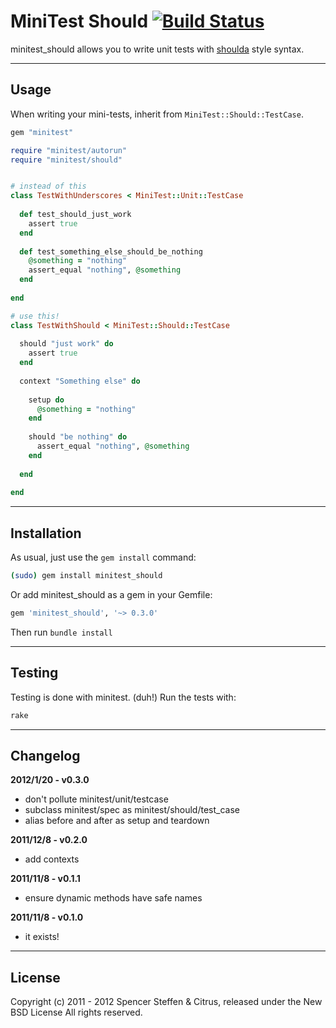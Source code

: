 # MiniTest Should [![Build Status](https://secure.travis-ci.org/citrus/minitest_should.png)](http://travis-ci.org/citrus/minitest_should)

minitest_should allows you to write unit tests with [shoulda](https://github.com/thoughtbot/shoulda) style syntax.

------------------------------------------------------------------------------
Usage
------------------------------------------------------------------------------

When writing your mini-tests, inherit from `MiniTest::Should::TestCase`.


```ruby
gem "minitest"

require "minitest/autorun"
require "minitest/should"


# instead of this
class TestWithUnderscores < MiniTest::Unit::TestCase
  
  def test_should_just_work
    assert true
  end
  
  def test_something_else_should_be_nothing
    @something = "nothing"
    assert_equal "nothing", @something
  end
  
end

# use this!
class TestWithShould < MiniTest::Should::TestCase
  
  should "just work" do
    assert true
  end
  
  context "Something else" do
    
    setup do
      @something = "nothing"
    end
    
    should "be nothing" do
      assert_equal "nothing", @something
    end
    
  end
  
end
```

------------------------------------------------------------------------------
Installation
------------------------------------------------------------------------------

As usual, just use the `gem install` command:

```bash
(sudo) gem install minitest_should
```
    
Or add minitest_should as a gem in your Gemfile:

```bash
gem 'minitest_should', '~> 0.3.0' 
```

Then run `bundle install`


------------------------------------------------------------------------------
Testing
------------------------------------------------------------------------------

Testing is done with minitest. (duh!) Run the tests with:

```bash
rake
```
    

------------------------------------------------------------------------------
Changelog
------------------------------------------------------------------------------

**2012/1/20 - v0.3.0**

- don't pollute minitest/unit/testcase
- subclass minitest/spec as minitest/should/test_case
- alias before and after as setup and teardown


**2011/12/8 - v0.2.0**

- add contexts


**2011/11/8 - v0.1.1**

- ensure dynamic methods have safe names


**2011/11/8 - v0.1.0**

- it exists!
  
    
------------------------------------------------------------------------------
License
------------------------------------------------------------------------------

Copyright (c) 2011 - 2012 Spencer Steffen & Citrus, released under the New BSD License All rights reserved.
